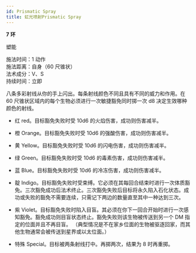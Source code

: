 ```yaml
---
id: Prismatic Spray
title: 虹光喷射Prismatic Spray
---
```


**7 环**

塑能

施法时间：1 动作  
施法距离：自身（60 尺锥状）  
法术成分：V、S  
持续时间：立即

八条多彩射线从你的手上闪出。每条射线颜色不同且具有不同的威力和作用。在 60 尺锥状区域内的每个生物必须进行一次敏捷豁免同时掷一次 d8 决定生效哪种颜色的射线。

- 红 red。目标豁免失败时受 10d6 的火焰伤害，成功则伤害减半。

* 橙 Orange。目标豁免失败时受 10d6 的强酸伤害，成功则伤害减半。

* 黄 Yellow。目标豁免失败时受 10d6 的闪电伤害，成功则伤害减半。

- 绿 Green。目标豁免失败时受 10d6 的毒素伤害，成功则伤害减半。

* 蓝 Blue。目标豁免失败时受 10d6 的冷冻伤害，成功则伤害减半。

- 靛 Indigo。目标豁免失败时受束缚。它必须在其每回合结束时进行一次体质豁免。三次豁免成功后法术终止。三次豁免失败后目标将永久陷入石化状态。成功或失败的豁免不需要连续，只需记下两边的数量直至其中一种达到三次。

* 紫 Violet。目标豁免失败时陷入目盲。其必须在你下一回合开始时进行一次感知豁免。豁免成功则目盲状态终止。豁免失败则该生物被传送到另一个 DM 指定的位面并且不再目盲。
  （典型情况是不在家乡位面的生物被驱逐回家，而其他生物通常会被传送到星界或以太位面。）

- 特殊 Special。目标被两条射线打中。再掷两次，结果为
  8 时再重掷。

